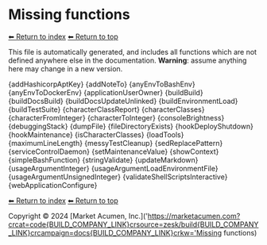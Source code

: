 # Missing functions

[⬅ Return to index](index.md)
[⬅ Return to top](../index.md)

This file is automatically generated, and includes all functions which are not defined anywhere else in the documentation. **Warning**: assume anything here may change in a new version. 

{addHashicorpAptKey}
{addNoteTo}
{anyEnvToBashEnv}
{anyEnvToDockerEnv}
{applicationUserOwner}
{buildBuild}
{buildDocsBuild}
{buildDocsUpdateUnlinked}
{buildEnvironmentLoad}
{buildTestSuite}
{characterClassReport}
{characterClasses}
{characterFromInteger}
{characterToInteger}
{consoleBrightness}
{debuggingStack}
{dumpFile}
{fileDirectoryExists}
{hookDeployShutdown}
{hookMaintenance}
{isCharacterClasses}
{loadTools}
{maximumLineLength}
{messyTestCleanup}
{sedReplacePattern}
{serviceControlDaemon}
{setMaintenanceValue}
{showContext}
{simpleBashFunction}
{stringValidate}
{updateMarkdown}
{usageArgumentInteger}
{usageArgumentLoadEnvironmentFile}
{usageArgumentUnsignedInteger}
{validateShellScriptsInteractive}
{webApplicationConfigure}

[⬅ Return to index](index.md)
[⬅ Return to top](../index.md)

Copyright &copy; 2024 [Market Acumen, Inc.]('https://marketacumen.com?crcat=code{BUILD_COMPANY_LINK}crsource=zesk/build{BUILD_COMPANY_LINK}crcampaign=docs{BUILD_COMPANY_LINK}crkw='Missing functions)
